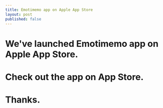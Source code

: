 ```yaml
---
title: Emotimemo app on Apple App Store
layout: post
published: false
---
```


# We've launched Emotimemo app on Apple App Store.

# Check out the app on App Store.

# Thanks.